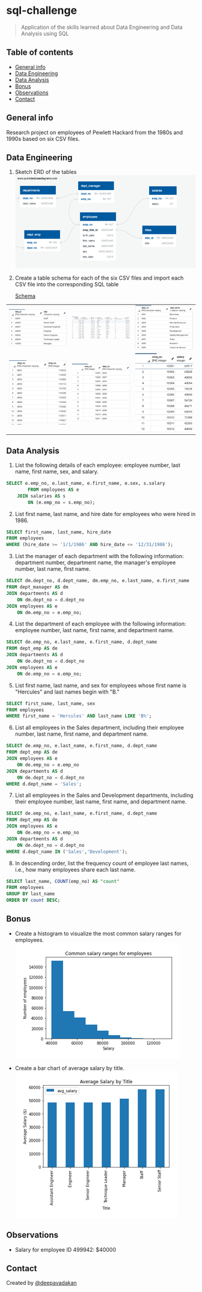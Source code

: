 # sql-challenge

> Application of the skills learned about Data Engineering and Data Analysis using SQL


## Table of contents
* [General info](#General-info)
* [Data Engineering](#Data-Engineering)
* [Data Analysis](#Data-Analysis)
* [Bonus](#Bonus)
* [Observations](#Observations)
* [Contact](#Contact)

## General info
Research project on employees of Pewlett Hackard from the 1980s and 1990s based on six CSV files.

## Data Engineering
1. Sketch ERD of the tables
![erd](EmployeeSQL/Images/ERD.png)

2. Create a table schema for each of the six CSV files and import each CSV file into the corresponding SQL table

    [Schema](EmployeeSQL/schema.sql)
    
<table>
  <tr>
    <td><img src="EmployeeSQL/Images/titles.png" width=270></td>
    <td><img src="EmployeeSQL/Images/employees.png" width=270></td>
    <td><img src="EmployeeSQL/Images/departments.png" width=270></td>
  </tr>
  <tr>
    <td><img src="EmployeeSQL/Images/dept-manager.png" width=270></td>
    <td><img src="EmployeeSQL/Images/dept_emp.png" width=270></td>
    <td><img src="EmployeeSQL/Images/salaries.png" width=270></td>
  </tr>
</table>  

## Data Analysis
1. List the following details of each employee: employee number, last name, first name, sex, and salary.  
```sql
SELECT e.emp_no, e.last_name, e.first_name, e.sex, s.salary
        FROM employees AS e
    JOIN salaries AS s
        ON (e.emp_no = s.emp_no);
```
    
2. List first name, last name, and hire date for employees who were hired in 1986.  
```sql
SELECT first_name, last_name, hire_date
FROM employees
WHERE (hire_date >= '1/1/1986' AND hire_date <= '12/31/1986');
```

3. List the manager of each department with the following information: department number, department name, the manager's employee number, last name, first name.  
```sql
SELECT dm.dept_no, d.dept_name, dm.emp_no, e.last_name, e.first_name
FROM dept_manager AS dm
JOIN departments AS d
    ON dm.dept_no = d.dept_no
JOIN employees AS e
    ON dm.emp_no = e.emp_no;
```

4. List the department of each employee with the following information: employee number, last name, first name, and department name.  
```sql
SELECT de.emp_no, e.last_name, e.first_name, d.dept_name
FROM dept_emp AS de
JOIN departments AS d
    ON de.dept_no = d.dept_no
JOIN employees AS e
    ON de.emp_no = e.emp_no;
```

5. List first name, last name, and sex for employees whose first name is "Hercules" and last names begin with "B."  
```sql
SELECT first_name, last_name, sex
FROM employees
WHERE first_name = 'Hercules' AND last_name LIKE 'B%';
```

6. List all employees in the Sales department, including their employee number, last name, first name, and department name.
```sql
SELECT de.emp_no, e.last_name, e.first_name, d.dept_name
FROM dept_emp AS de
JOIN employees AS e
    ON de.emp_no = e.emp_no
JOIN departments AS d
    ON de.dept_no = d.dept_no 
WHERE d.dept_name = 'Sales';
```

7. List all employees in the Sales and Development departments, including their employee number, last name, first name, and department name.
```sql
SELECT de.emp_no, e.last_name, e.first_name, d.dept_name
FROM dept_emp AS de
JOIN employees AS e
    ON de.emp_no = e.emp_no
JOIN departments AS d
    ON de.dept_no = d.dept_no 
WHERE d.dept_name IN ('Sales','Development');
```

8. In descending order, list the frequency count of employee last names, i.e., how many employees share each last name.
```sql
SELECT last_name, COUNT(emp_no) AS "count"
FROM employees
GROUP BY last_name
ORDER BY count DESC;
```

## Bonus 
* Create a histogram to visualize the most common salary ranges for employees.
![hist_sal_emp](EmployeeSQL/Images/hist_sal_emp.png)

* Create a bar chart of average salary by title.
![avg_salbytitle](EmployeeSQL/Images/avg_salbytitle.png)


## Observations
* Salary for employee ID 499942: $40000


## Contact
Created by [@deepavadakan](https://github.com/)